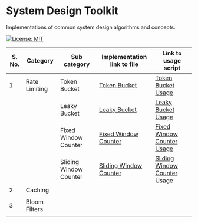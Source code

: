 # System Design Toolkit

Implementations of common system design algorithms and concepts.

[![License: MIT](https://img.shields.io/badge/License-MIT-yellow.svg)](https://github.com/anirudhology/system-design-toolkit/blob/main/LICENSE)

| S. No. | Category      | Sub category           | Implementation link to file                                           | Link to usage script                                                                      |
|--------|---------------|------------------------|-----------------------------------------------------------------------|-------------------------------------------------------------------------------------------|
| 1      | Rate Limiting | Token Bucket           | [Token Bucket](src/rate_limiting/token_bucket.py)                     | [Token Bucket Usage](usage/rate_limiting_usage/token_bucket_usage.py)                     |
|        |               | Leaky Bucket           | [Leaky Bucket](src/rate_limiting/leaky_bucket.py)                     | [Leaky Bucket Usage](usage/rate_limiting_usage/leaky_bucket_usage.py)                     |
|        |               | Fixed Window Counter   | [Fixed Window Counter](src/rate_limiting/fixed_window_counter.py)     | [Fixed Window Counter Usage](usage/rate_limiting_usage/fixed_window_counter_usage.py)     |
|        |               | Sliding Window Counter | [Sliding Window Counter](src/rate_limiting/sliding_window_counter.py) | [Sliding Window Counter Usage](usage/rate_limiting_usage/sliding_window_counter_usage.py) |
| 2      | Caching       |                        |                                                                       |                                                                                           |
|        |               |                        |                                                                       |                                                                                           |
| 3      | Bloom Filters |                        |                                                                       |                                                                                           |
|        |               |                        |                                                                       |                                                                                           |
